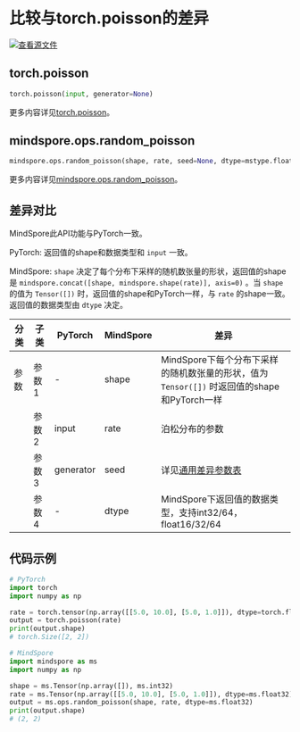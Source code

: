 # 比较与torch.poisson的差异

[![查看源文件](https://mindspore-website.obs.cn-north-4.myhuaweicloud.com/website-images/r2.0/resource/_static/logo_source.png)](https://gitee.com/mindspore/docs/blob/r2.0/docs/mindspore/source_zh_cn/note/api_mapping/pytorch_diff/poisson.md)

## torch.poisson

```python
torch.poisson(input, generator=None)
```

更多内容详见[torch.poisson](https://pytorch.org/docs/1.8.1/generated/torch.poisson.html)。

## mindspore.ops.random_poisson

```python
mindspore.ops.random_poisson(shape, rate, seed=None, dtype=mstype.float32)
```

更多内容详见[mindspore.ops.random_poisson](https://www.mindspore.cn/docs/zh-CN/r2.0/api_python/ops/mindspore.ops.random_poisson.html)。

## 差异对比

MindSpore此API功能与PyTorch一致。

PyTorch: 返回值的shape和数据类型和 `input` 一致。

MindSpore: `shape` 决定了每个分布下采样的随机数张量的形状，返回值的shape是 `mindspore.concat([shape, mindspore.shape(rate)], axis=0)` 。当 `shape` 的值为 `Tensor([])` 时，返回值的shape和PyTorch一样，与 `rate` 的shape一致。返回值的数据类型由 `dtype` 决定。

| 分类       | 子类         | PyTorch      | MindSpore      | 差异          |
| ---------- | ------------ | ------------ | ---------      | ------------- |
| 参数       | 参数 1       | -             | shape         | MindSpore下每个分布下采样的随机数张量的形状，值为 `Tensor([])` 时返回值的shape和PyTorch一样 |
|        | 参数 2       | input         | rate          | 泊松分布的参数 |
|            | 参数 3       | generator     | seed          | 详见[通用差异参数表](https://www.mindspore.cn/docs/zh-CN/r2.0/note/api_mapping/pytorch_api_mapping.html#通用差异参数表) |
|            | 参数 4       | -             | dtype         | MindSpore下返回值的数据类型，支持int32/64，float16/32/64 |

## 代码示例

```python
# PyTorch
import torch
import numpy as np

rate = torch.tensor(np.array([[5.0, 10.0], [5.0, 1.0]]), dtype=torch.float32)
output = torch.poisson(rate)
print(output.shape)
# torch.Size([2, 2])

# MindSpore
import mindspore as ms
import numpy as np

shape = ms.Tensor(np.array([]), ms.int32)
rate = ms.Tensor(np.array([[5.0, 10.0], [5.0, 1.0]]), dtype=ms.float32)
output = ms.ops.random_poisson(shape, rate, dtype=ms.float32)
print(output.shape)
# (2, 2)
```
